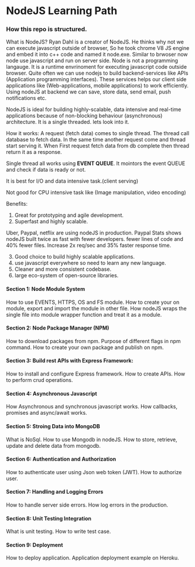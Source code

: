 # NodeJS Learning Path

### How this repo is structured.

What is NodeJS?
Ryan Dahl is a creator of NodeJS. He thinks why not we can execute javascript outside of browser, So he took chrome V8 JS engine and embed it into c++ code and named it node.exe. Similar to brwoser now node use javascript and run on server side. Node is not a programming langauge. It is a runtime envrinoment for executing javascript code outside browser. Quite often we can use nodejs to build backend-services like APIs (Application programming interfaces). These services helps our client side applications like (Web-applications, mobile applications) to work efficiently. Using nodeJS at backend we can save, store data, send email, push notifications etc.

NodeJS is ideal for building highly-scalable, data intensive and real-time applications because of non-blocking behaviour (asynchronous) architecture.
It is a single threaded. lets look into it. 

How it works:
A request (fetch data) comes to single thread. The thread call database to fetch data. In the same time another request come and thread start serving it. When First request fetch data from db complete then thread return it as a response.

Single thread all works using **EVENT QUEUE**. It mointors the event QUEUE and check if data is ready or not.

It is best for I/O and data intensive task.(client serving)

Not good for CPU intensive task like (Image manipulation, video encoding)


Benefits:
1) Great for prototyping and agile development.
2) Superfast and highly scalable.

Uber, Paypal, netflix are using nodeJS in production.
Paypal Stats shows nodeJS built twice as fast with fewer developers.
fewer lines of code and 40% fewer files.
Increase 2x req/sec and 35% faster response time.

3) Good choice to build highly scalable applications.
4) use javascript everywhere so need to learn any new language. 
5) Cleaner and more consistent codebase.
6) large eco-system of open-source libraries.



#### Section 1: Node Module System
How to use EVENTS, HTTPS, OS and FS module.
How to create your on module, export and import the module in other file.
How nodeJS wraps the single file into module wrapper function and treat it as a module.

#### Section 2: Node Package Manager (NPM)
How to download packages from npm.
Purpose of different flags in npm command.
How to create your own package and publish on npm.

#### Section 3: Build rest APIs with Express Framework:
How to install and configure Express framework.
How to create APIs.
How to perform crud operations.

#### Section 4: Asynchronous Javascript

How Asynchronous and synchronous javascript works.
How callbacks, promises and async/await works.

#### Section 5: Stroing Data into MongoDB
What is NoSql.
How to use Mongodb in nodeJS.
How to store, retrieve, update and delete data from mongodb.

#### Section 6: Authentication and Authorization
How to authenticate user using Json web token (JWT).
How to authorize user.

#### Section 7: Handling and Logging Errors
How to handle server side errors.
How log errors in the production.

#### Section 8: Unit Testing Integration
What is unit testing.
How to write test case.

#### Section 9: Deployment 
How to deploy application.
Application deployment example on Heroku.
